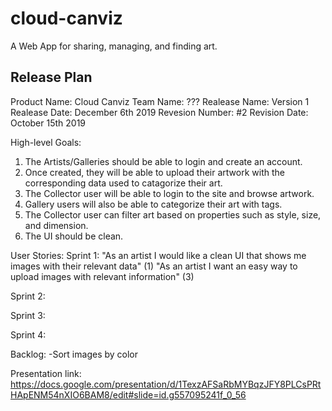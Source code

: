 # cloud-canviz
A Web App for sharing, managing, and finding art.

Release Plan
--------------------------------------------------
Product Name: Cloud Canviz
Team Name: ???
Realease Name: Version 1
Realease Date: December 6th 2019
Revesion Number: #2
Revision Date: October 15th 2019

High-level Goals:
1. The Artists/Galleries should be able to login and create an account.
2. Once created, they will be able to upload their artwork with the corresponding data used to catagorize their art.
3. The Collector user will be able to login to the site and browse artwork. 
4. Gallery users will also be able to categorize their art with tags.
5. The Collector user can filter art based on properties such as style, size, and dimension.
6. The UI should be clean.

User Stories:
Sprint 1: 
"As an artist I would like a clean UI that shows me images with their relevant data" (1)
"As an artist I want an easy way to upload images with relevant information" (3)

Sprint 2:

Sprint 3:

Sprint 4:

Backlog:
-Sort images by color

Presentation link:
https://docs.google.com/presentation/d/1TexzAFSaRbMYBqzJFY8PLCsPRtHApENM54nXIO6BAM8/edit#slide=id.g557095241f_0_56
